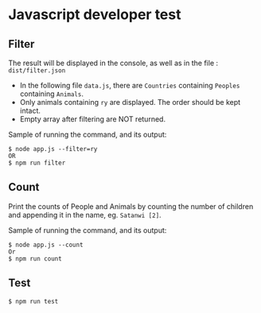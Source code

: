 # Javascript developer test

## Filter

The result will be displayed in the console, as well as in the file : `dist/filter.json`

- In the following file `data.js`, there are `Countries` containing `Peoples` containing `Animals`.
- Only animals containing `ry` are displayed. The order should be kept intact.
- Empty array after filtering are NOT returned.

Sample of running the command, and its output:

```shell script
$ node app.js --filter=ry
OR
$ npm run filter
```

## Count

Print the counts of People and Animals by counting the number of children and appending it in the name, eg. `Satanwi [2]`.

Sample of running the command, and its output:

```shell script
$ node app.js --count
Or
$ npm run count
```

## Test

```shell script
$ npm run test
```
